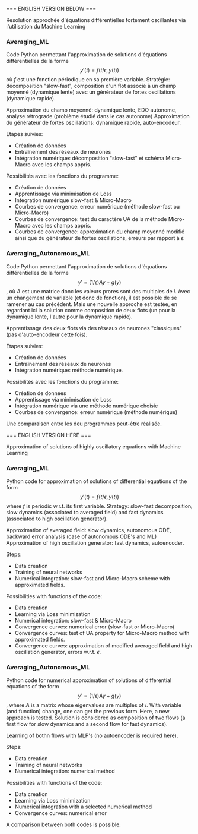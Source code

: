=== ENGLISH VERSION BELOW ===

Resolution approchée d'équations différentielles fortement oscillantes via l'utilisation du Machine Learning

### Averaging_ML ###

Code Python permettant l'approximation de solutions d'équations différentielles de la forme $$y'(t) = f\left(t/\epsilon,y(t)\right)$$ où $f$ est une fonction périodique en sa première variable. Stratégie: décomposition "slow-fast", composition d'un flot associé à un champ moyenné (dynamique lente) avec un générateur de fortes oscillations (dynamique rapide).

Approximation du champ moyenné: dynamique lente, EDO autonome, analyse rétrograde (problème étudié dans le cas autonome)
Approximation du générateur de fortes oscillations: dynamique rapide, auto-encodeur.

Etapes suivies:

- Création de données
- Entraînement des réseaux de neurones
- Intégration numérique: décomposition "slow-fast" et schéma Micro-Macro avec les champs appris.

Possibilités avec les fonctions du programme:

- Création de données
- Apprentissage via minimisation de Loss
- Intégration numérique slow-fast & Micro-Macro
- Courbes de convergence: erreur numérique (méthode slow-fast ou Micro-Macro)
- Courbes de convergence: test du caractère UA de la méthode Micro-Macro avec les champs appris.
- Courbes de convergence: approximation du champ moyenné modifié ainsi que du générateur de fortes oscillations, erreurs par rapport à $\epsilon$.

### Averaging_Autonomous_ML ###

Code Python permettant l'approximation de solutions d'équations différentielles de la forme $$y' = (1/\epsilon)Ay + g(y)$$, où $A$ est une matrice donc les valeurs prores sont des multiples de $i$. Avec un changement de variable (et donc de fonction), il est possible de se ramener au cas précédent. Mais une nouvelle approche est testée, en regardant ici la solution comme composition de deux flots (un pour la dynamique lente, l'autre pour la dynamique rapide). 

Apprentissage des deux flots via des réseaux de neurones "classiques" (pas d'auto-encodeur cette fois).

Etapes suivies:

- Création de données
- Entraînement des réseaux de neurones
- Intégration numérique: méthode numérique.

Possibilités avec les fonctions du programme:

- Création de données
- Apprentissage via minimisation de Loss
- Intégration numérique via une méthode numérique choisie
- Courbes de convergence: erreur numérique (méthode numérique)

Une comparaison entre les deu programmes peut-être réalisée.







=== ENGLISH VERSION HERE ===

Approximation of solutions of highly oscillatory equations with Machine Learning

### Averaging_ML ###

Python code for approximation of solutions of differential equations of the form $$y'(t) = f\left(t/\epsilon,y(t)\right)$$ where $f$ is periodic w.r.t. its first variable. Strategy: slow-fast decomposition, slow dynamics (associated to averaged field) and fast dynamics (associated to high oscillation generator).

Approximation of averaged field: slow dynamics, autonomous ODE, backward error analysis (case of autonomous ODE's and ML)
Approximation of high oscillation generator: fast dynamics, autoencoder.

Steps:

- Data creation
- Training of neural networks
- Numerical integration: slow-fast and Micro-Macro scheme with approximated fields.

Possibilities with functions of the code:

- Data creation
- Learning via Loss minimization
- Numerical integration: slow-fast & Micro-Macro
- Convergence curves: numerical error (slow-fast or Micro-Macro)
- Convergence curves: test of UA property for Micro-Macro method with approximated fields.
- Convergence curves: approximation of modified averaged field and high oscillation generator, errors w.r.t. $\epsilon$.

### Averaging_Autonomous_ML ###

Python code for numerical approximation of solutions of differential equations of the form $$y' = (1/\epsilon)Ay + g(y)$$, where $A$ is a matrix whose eigenvalues are multiples of $i$. With variable (and function) change, one can get the previous form. Here, a new approach is tested. Solution is considered as composition of two flows (a first flow for slow dynamics and a second flow for fast dynamics).

Learning of bothn flows with MLP's (no autoencoder is required here).

Steps:

- Data creation
- Training of neural networks
- Numerical integration: numerical method

Possibilities with functions of the code:

- Data creation
- Learning via Loss minimization
- Numerical integration with a selected numerical method
- Convergence curves: numerical error

A comparison between both codes is possible.

